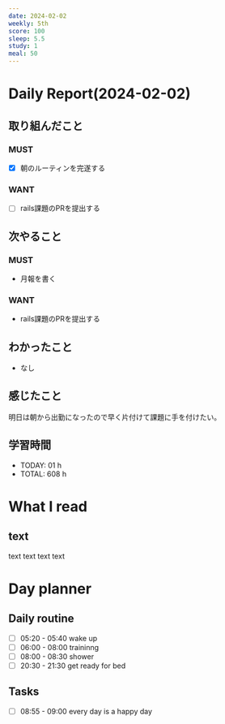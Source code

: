 ```yaml
---
date: 2024-02-02
weekly: 5th
score: 100
sleep: 5.5
study: 1
meal: 50
---
```

# Daily Report(2024-02-02)
## 取り組んだこと
### MUST
- [x] 朝のルーティンを完遂する
### WANT
- [ ] rails課題のPRを提出する
## 次やること
### MUST
- 月報を書く
### WANT
- rails課題のPRを提出する
## わかったこと
- なし
## 感じたこと
明日は朝から出勤になったので早く片付けて課題に手を付けたい。
## 学習時間
- TODAY: 01 h
- TOTAL: 608 h
# What I read
## text 
text text text text

# Day planner
## Daily routine
- [ ] 05:20 - 05:40 wake up
- [ ] 06:00 - 08:00 traininng
- [ ] 08:00 - 08:30 shower
- [ ] 20:30 - 21:30 get ready for bed
## Tasks
- [ ] 08:55 - 09:00 every day is a happy day